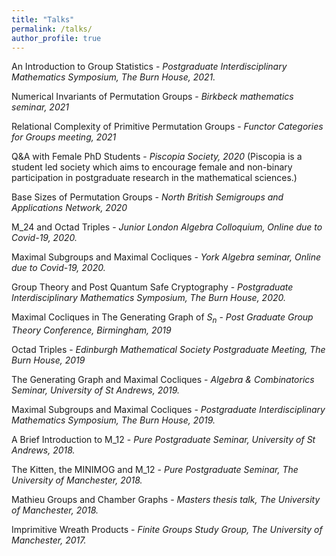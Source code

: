 ```yaml
---
title: "Talks"
permalink: /talks/
author_profile: true
---
```

An Introduction to Group Statistics -
*Postgraduate Interdisciplinary Mathematics Symposium, The Burn House, 2021.*

Numerical Invariants of Permutation Groups -
*Birkbeck mathematics seminar, 2021*

Relational Complexity of Primitive Permutation Groups -
*Functor Categories for Groups meeting, 2021*

Q&A with Female PhD Students - 
*Piscopia Society, 2020* (Piscopia is a student led society which aims to encourage female and non-binary participation in postgraduate research in the mathematical sciences.)

Base Sizes of Permutation Groups -
*North British Semigroups and Applications Network, 2020*

M_24 and Octad Triples -
*Junior London Algebra Colloquium, Online due to Covid-19, 2020.*

Maximal Subgroups and Maximal Cocliques -
*York Algebra seminar, Online due to Covid-19, 2020.*

Group Theory and Post Quantum Safe Cryptography -
*Postgraduate Interdisciplinary Mathematics Symposium, The Burn House, 2020.*

Maximal Cocliques in The Generating Graph of $S_n$ -
*Post Graduate Group Theory Conference, Birmingham, 2019*

Octad Triples -
*Edinburgh Mathematical Society Postgraduate Meeting, The Burn House, 2019*

The Generating Graph and Maximal Cocliques -
*Algebra & Combinatorics Seminar, University of St Andrews, 2019.*

Maximal Subgroups and Maximal Cocliques -
*Postgraduate Interdisciplinary Mathematics Symposium, The Burn House, 2019.*

A Brief Introduction to M_12 -
*Pure Postgraduate Seminar, University of St Andrews, 2018.*

The Kitten, the MINIMOG and M_12 -
*Pure Postgraduate Seminar, The University of Manchester, 2018.*

Mathieu Groups and Chamber Graphs -
*Masters thesis talk, The University of Manchester, 2018.*

Imprimitive Wreath Products -
*Finite Groups Study Group, The University of Manchester, 2017.*
